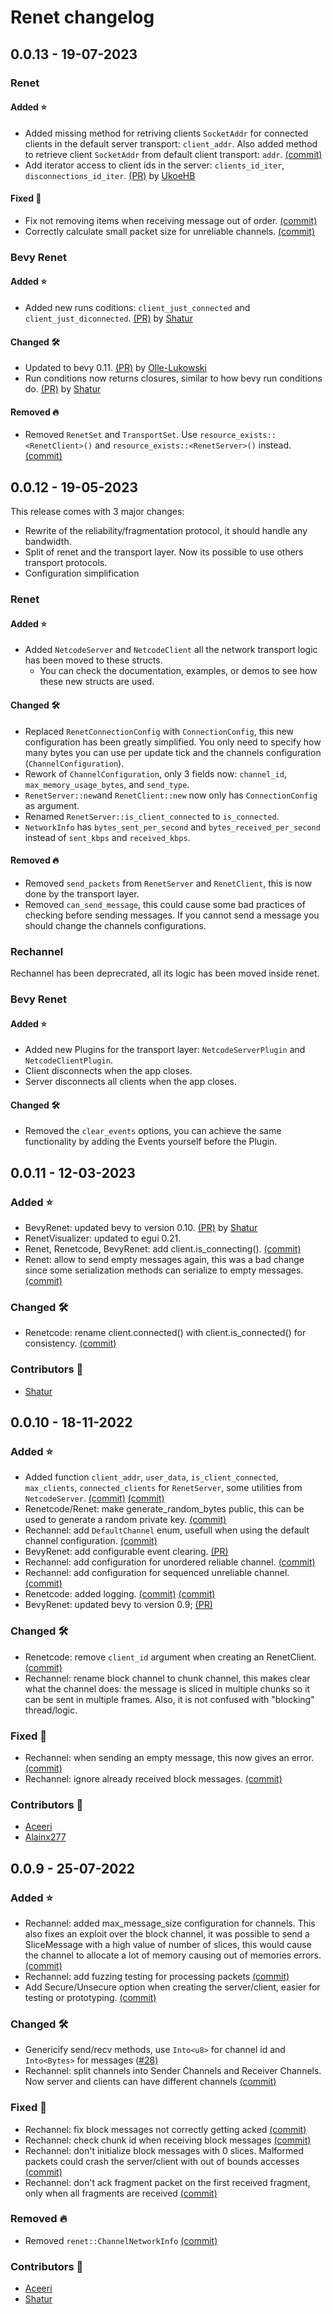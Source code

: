 # Renet changelog

## 0.0.13 - 19-07-2023

### Renet

#### Added ⭐

* Added missing method for retriving clients `SocketAddr` for connected clients in the default server transport: `client_addr`. Also added method to retrieve client `SocketAddr` from default client transport: `addr`. [(commit)](https://github.com/lucaspoffo/renet/commit/1ce104b547cd559fd9e8445b3fe92bb55ec19bb5)
* Add iterator access to client ids in the server: `clients_id_iter`, `disconnections_id_iter`. [(PR)](https://github.com/lucaspoffo/renet/pull/91) by [UkoeHB](https://github.com/UkoeHB)

#### Fixed 🐛

* Fix not removing items when receiving message out of order. [(commit)](https://github.com/lucaspoffo/renet/commit/3ff7dd0b7ed4cf30e2ee36a849986fc8e6e99f78)
* Correctly calculate small packet size for unreliable channels. [(commit)](https://github.com/lucaspoffo/renet/commit/6d65002e0bd1a10959b9bff6ac723ea4e55b26bf)

### Bevy Renet

#### Added ⭐

* Added new runs coditions: `client_just_connected` and `client_just_diconnected`. [(PR)](https://github.com/lucaspoffo/renet/pull/96) by [Shatur](https://github.com/Shatur)

#### Changed 🛠️

* Updated to bevy 0.11. [(PR)](https://github.com/lucaspoffo/renet/pull/93) by [Olle-Lukowski](https://github.com/Olle-Lukowski)
* Run conditions now returns closures, similar to how bevy run conditions do. [(PR)](https://github.com/lucaspoffo/renet/pull/96) by [Shatur](https://github.com/Shatur)

#### Removed 🔥

* Removed `RenetSet` and `TransportSet`. Use `resource_exists::<RenetClient>()` and `resource_exists::<RenetServer>()` instead. [(commit)](https://github.com/lucaspoffo/renet/commit/5f61be5bcd9532bd6a10192ea921d25b731549b1)

## 0.0.12 - 19-05-2023

This release comes with 3 major changes:

* Rewrite of the reliability/fragmentation protocol, it should handle any bandwidth.
* Split of renet and the transport layer. Now its possible to use others transport protocols.
* Configuration simplification

### Renet

#### Added ⭐

* Added `NetcodeServer` and `NetcodeClient` all the network transport logic has been moved to these structs.
  * You can check the documentation, examples, or demos to see how these new structs are used.

#### Changed 🛠️

* Replaced `RenetConnectionConfig` with `ConnectionConfig`, this new configuration has been greatly simplified. You only need to specify how many bytes you can use per update tick and the channels configuration (`ChannelConfiguration`).
* Rework of `ChannelConfiguration`, only 3 fields now: `channel_id`, `max_memory_usage_bytes`, and `send_type`.
* `RenetServer::new`and `RenetClient::new` now only has `ConnectionConfig` as argument.
* Renamed `RenetServer::is_client_connected` to `is_connected`.
* `NetworkInfo` has `bytes_sent_per_second` and `bytes_received_per_second` instead of `sent_kbps` and `received_kbps`.

#### Removed 🔥

* Removed `send_packets` from `RenetServer` and `RenetClient`, this is now done by the transport layer.
* Removed `can_send_message`, this could cause some bad practices of checking before sending messages. If you cannot send a message you should change the channels configurations.

### Rechannel

Rechannel has been deprecrated, all its logic has been moved inside renet.

### Bevy Renet

#### Added ⭐

* Added new Plugins for the transport layer: `NetcodeServerPlugin` and `NetcodeClientPlugin`.
* Client disconnects when the app closes.
* Server disconnects all clients when the app closes.

#### Changed 🛠️

* Removed the `clear_events` options, you can achieve the same functionality by adding the Events yourself before the Plugin.

## 0.0.11 - 12-03-2023

### Added ⭐

* BevyRenet: updated bevy to version 0.10. [(PR)](https://github.com/lucaspoffo/renet/pull/77) by [Shatur](https://github.com/Shatur)
* RenetVisualizer: updated to egui 0.21.
* Renet, Renetcode, BevyRenet: add client.is_connecting(). [(commit)](https://github.com/lucaspoffo/renet/commit/88834d4d2c9708ecec0c7f2997ca52b2b4d56641)
* Renet: allow to send empty messages again, this was a bad change since some serialization methods can serialize to empty messages. [(commit)](https://github.com/lucaspoffo/renet/commit/1e287018c7201ec339406a8dd6483714ade7f0ba)

### Changed 🛠️

* Renetcode: rename client.connected() with client.is_connected() for consistency. [(commit)](https://github.com/lucaspoffo/renet/commit/88834d4d2c9708ecec0c7f2997ca52b2b4d56641)

### Contributors 🙏

* [Shatur](https://github.com/Shatur)

## 0.0.10 - 18-11-2022

### Added ⭐

* Added function `client_addr`, `user_data`, `is_client_connected`, `max_clients`, `connected_clients` for `RenetServer`, some utilities from `NetcodeServer`. [(commit)](https://github.com/lucaspoffo/renet/commit/576962e53a2e2b74f8f3c8355ae2abf706826f73) [(commit)](https://github.com/lucaspoffo/renet/commit/dff1fc5785ac2b82309b92477c90a250feb3af55)
* Renetcode/Renet: make generate_random_bytes public, this can be used to generate a random private key. [(commit)](https://github.com/lucaspoffo/renet/commit/f8509f11017e2d234c8059cc181f9644468ea87f)
* Rechannel: add `DefaultChannel` enum, usefull when using the default channel configuration. [(commit)](https://github.com/lucaspoffo/renet/commit/58311b4e7293555bd50e0c1d3cd325f7aa26d068)
* BevyRenet: add configurable event clearing. [(PR)](https://github.com/lucaspoffo/renet/pull/34)
* Rechannel: add configuration for unordered reliable channel. [(commit)](https://github.com/lucaspoffo/renet/commit/6f6ddf592650c124daca66cebf394bc79a0bbebc)
* Rechannel: add configuration for sequenced unreliable channel. [(commit)](https://github.com/lucaspoffo/renet/commit/a415a5d542aabc2c09cb5e80c30738c787e6d672)
* Renetcode: added logging. [(commit)](https://github.com/lucaspoffo/renet/commit/c963b65b66325c536d115faab31638f3ad2b5e48) [(commit)](https://github.com/lucaspoffo/renet/commit/2e41366cc5daa98edc07c7980fbb8199d0a555db)
* BevyRenet: updated bevy to version 0.9; [(PR)](https://github.com/lucaspoffo/renet/pull/55)

### Changed 🛠️
* Renetcode: remove `client_id` argument when creating an RenetClient. [(commit)](https://github.com/lucaspoffo/renet/commit/b2affb5d5659f4744faf8802c0718cc38c53f011)
* Rechannel: rename block channel to chunk channel, this makes clear what the channel does: the message is sliced in multiple chunks so it can be sent in multiple frames. Also, it is not confused with "blocking" thread/logic.

### Fixed 🐛
* Rechannel: when sending an empty message, this now gives an error. [(commit)](https://github.com/lucaspoffo/renet/commit/210c752c30d059408aa5765bb91749cbeae27ced)
* Rechannel: ignore already received block messages.  [(commit)](https://github.com/lucaspoffo/renet/commit/6c15cf3db5b704fdb1a88cb250aecab6971b4d0a)

### Contributors 🙏
* [Aceeri](https://github.com/Aceeri)
* [Alainx277](https://github.com/Alainx277)

## 0.0.9 - 25-07-2022
### Added ⭐
* Rechannel: added max_message_size configuration for channels. This also fixes an exploit over the block channel,
it was possible to send a SliceMessage with a high value of number of slices, this would cause the channel to allocate a lot of memory causing out of memories errors. [(commit)](https://github.com/lucaspoffo/renet/commit/774d0eeb1d05356edc29a368561e735b0eb8ab9f)
* Rechannel: add fuzzing testing for processing packets [(commit)](https://github.com/lucaspoffo/renet/commit/5d273a561ece040865fb8800177b4a213e61b868)
* Add Secure/Unsecure option when creating the server/client, easier for testing or prototyping. [(commit)](https://github.com/lucaspoffo/renet/commit/e635b819123d7c90ea7c4a59d79af7660ec0c0df)

### Changed 🛠️

* Genericify send/recv methods, use `Into<u8>` for channel id and `Into<Bytes>` for messages ([#28)](https://github.com/lucaspoffo/renet/pull/28)
* Rechannel: split channels into Sender Channels and Receiver Channels. Now server and clients can have different channels [(commit)](https://github.com/lucaspoffo/renet/commit/e76fb907052bbb51368d7630cdd6cb6e4a6c1df8)

### Fixed 🐛
* Rechannel: fix block messages not correctly getting acked [(commit)](https://github.com/lucaspoffo/renet/commit/ca39390d0aaeec943ff152000e102e4c95a3a73e)
* Rechannel: check chunk id when receiving block messages [(commit)](https://github.com/lucaspoffo/renet/commit/83f843859ff13f6dc2373a2b71169483ebdd78bf)
* Rechannel: don't initialize block messages with 0 slices. Malformed packets could crash the server/client with out of bounds accesses [(commit)](https://github.com/lucaspoffo/renet/commit/ca39390d0aaeec943ff152000e102e4c95a3a73e)
* Rechannel: don't ack fragment packet on the first received fragment, only when all fragments are received [(commit)](https://github.com/lucaspoffo/renet/commit/207091a12eb74e037af2642fec2aaa7dd62c2b28)

### Removed 🔥
* Removed `renet::ChannelNetworkInfo` [(commit)](https://github.com/lucaspoffo/renet/commit/e76fb907052bbb51368d7630cdd6cb6e4a6c1df8)

### Contributors 🙏
* [Aceeri](https://github.com/Aceeri)
* [Shatur](https://github.com/Shatur)

